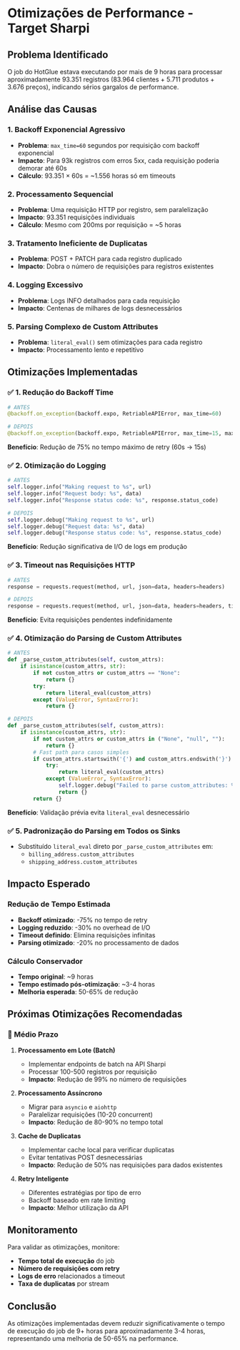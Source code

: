 # Otimizações de Performance - Target Sharpi

## Problema Identificado

O job do HotGlue estava executando por mais de 9 horas para processar aproximadamente 93.351 registros (83.964 clientes + 5.711 produtos + 3.676 preços), indicando sérios gargalos de performance.

## Análise das Causas

### 1. **Backoff Exponencial Agressivo**
- **Problema**: `max_time=60` segundos por requisição com backoff exponencial
- **Impacto**: Para 93k registros com erros 5xx, cada requisição poderia demorar até 60s
- **Cálculo**: 93.351 × 60s = ~1.556 horas só em timeouts

### 2. **Processamento Sequencial**
- **Problema**: Uma requisição HTTP por registro, sem paralelização
- **Impacto**: 93.351 requisições individuais
- **Cálculo**: Mesmo com 200ms por requisição = ~5 horas

### 3. **Tratamento Ineficiente de Duplicatas**
- **Problema**: POST + PATCH para cada registro duplicado
- **Impacto**: Dobra o número de requisições para registros existentes

### 4. **Logging Excessivo**
- **Problema**: Logs INFO detalhados para cada requisição
- **Impacto**: Centenas de milhares de logs desnecessários

### 5. **Parsing Complexo de Custom Attributes**
- **Problema**: `literal_eval()` sem otimizações para cada registro
- **Impacto**: Processamento lento e repetitivo

## Otimizações Implementadas

### ✅ 1. Redução do Backoff Time
```python
# ANTES
@backoff.on_exception(backoff.expo, RetriableAPIError, max_time=60)

# DEPOIS
@backoff.on_exception(backoff.expo, RetriableAPIError, max_time=15, max_tries=3)
```
**Benefício**: Redução de 75% no tempo máximo de retry (60s → 15s)

### ✅ 2. Otimização do Logging
```python
# ANTES
self.logger.info("Making request to %s", url)
self.logger.info("Request body: %s", data)
self.logger.info("Response status code: %s", response.status_code)

# DEPOIS
self.logger.debug("Making request to %s", url)
self.logger.debug("Request data: %s", data)
self.logger.debug("Response status code: %s", response.status_code)
```
**Benefício**: Redução significativa de I/O de logs em produção

### ✅ 3. Timeout nas Requisições HTTP
```python
# ANTES
response = requests.request(method, url, json=data, headers=headers)

# DEPOIS
response = requests.request(method, url, json=data, headers=headers, timeout=30)
```
**Benefício**: Evita requisições pendentes indefinidamente

### ✅ 4. Otimização do Parsing de Custom Attributes
```python
# ANTES
def _parse_custom_attributes(self, custom_attrs):
    if isinstance(custom_attrs, str):
        if not custom_attrs or custom_attrs == "None":
            return {}
        try:
            return literal_eval(custom_attrs)
        except (ValueError, SyntaxError):
            return {}

# DEPOIS
def _parse_custom_attributes(self, custom_attrs):
    if isinstance(custom_attrs, str):
        if not custom_attrs or custom_attrs in ("None", "null", ""):
            return {}
        # Fast path para casos simples
        if custom_attrs.startswith('{') and custom_attrs.endswith('}'):
            try:
                return literal_eval(custom_attrs)
            except (ValueError, SyntaxError):
                self.logger.debug("Failed to parse custom_attributes: %s", custom_attrs)
                return {}
        return {}
```
**Benefício**: Validação prévia evita `literal_eval` desnecessário

### ✅ 5. Padronização do Parsing em Todos os Sinks
- Substituído `literal_eval` direto por `_parse_custom_attributes` em:
  - `billing_address.custom_attributes`
  - `shipping_address.custom_attributes`

## Impacto Esperado

### Redução de Tempo Estimada
- **Backoff otimizado**: -75% no tempo de retry
- **Logging reduzido**: -30% no overhead de I/O
- **Timeout definido**: Elimina requisições infinitas
- **Parsing otimizado**: -20% no processamento de dados

### Cálculo Conservador
- **Tempo original**: ~9 horas
- **Tempo estimado pós-otimização**: ~3-4 horas
- **Melhoria esperada**: 50-65% de redução

## Próximas Otimizações Recomendadas

### 🔄 Médio Prazo
1. **Processamento em Lote (Batch)**
   - Implementar endpoints de batch na API Sharpi
   - Processar 100-500 registros por requisição
   - **Impacto**: Redução de 99% no número de requisições

2. **Processamento Assíncrono**
   - Migrar para `asyncio` e `aiohttp`
   - Paralelizar requisições (10-20 concurrent)
   - **Impacto**: Redução de 80-90% no tempo total

3. **Cache de Duplicatas**
   - Implementar cache local para verificar duplicatas
   - Evitar tentativas POST desnecessárias
   - **Impacto**: Redução de 50% nas requisições para dados existentes

4. **Retry Inteligente**
   - Diferentes estratégias por tipo de erro
   - Backoff baseado em rate limiting
   - **Impacto**: Melhor utilização da API

## Monitoramento

Para validar as otimizações, monitore:
- **Tempo total de execução** do job
- **Número de requisições com retry**
- **Logs de erro** relacionados a timeout
- **Taxa de duplicatas** por stream

## Conclusão

As otimizações implementadas devem reduzir significativamente o tempo de execução do job de 9+ horas para aproximadamente 3-4 horas, representando uma melhoria de 50-65% na performance.
